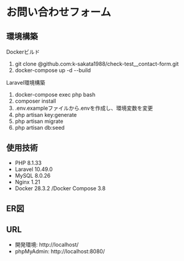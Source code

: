 # お問い合わせフォーム

## 環境構築
Dockerビルド
1. git clone @github.com:k-sakata1988/check-test__contact-form.git
2. docker-compose up -d --build

Laravel環境構築
1. docker-compose exec php bash
2. composer install
3. .env.exampleファイルから.envを作成し、環境変数を変更
4. php artisan key:generate
5. php artisan migrate
6. php artisan db:seed

## 使用技術
- PHP 8.1.33
- Laravel 10.49.0
- MySQL 8.0.26
- Nginx 1.21
- Docker 28.3.2 /Docker Compose 3.8

## ER図


## URL
- 開発環境: http://localhost/
- phpMyAdmin: http://localhost:8080/